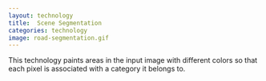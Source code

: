 ```yaml
---
layout: technology
title:  Scene Segmentation
categories: technology
image: road-segmentation.gif
---
```

This technology paints areas in the input image with different colors so that each pixel is associated with a category it belongs to.

